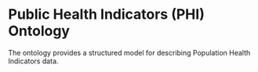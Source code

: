 Public Health Indicators (PHI) Ontology
===================
The ontology provides a structured model for describing Population Health Indicators data.

